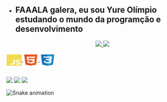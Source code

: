 - ## FAAALA galera, eu sou Yure Olímpio estudando o mundo da programção e desenvolvimento

<div align="center">
  <a href="https://github.com/yureolimpio">
  <img height="150px" src="https://github-readme-stats.vercel.app/api?username=yureolimpio&show_icons=true&theme=dark&include_all_commits=true&count_private=true"/>
  <img height="150px" src="https://github-readme-stats.vercel.app/api/top-langs/?username=yureolimpio&layout=compact&langs_count=7&theme=dark"/>
</div>

<div style="display: inline_block"><br>
  <img align="center" alt="Yure-Js" height="30" width="40" src="https://raw.githubusercontent.com/devicons/devicon/master/icons/javascript/javascript-plain.svg">
  <img align="center" alt="Yure-HTML" height="30" width="40" src="https://raw.githubusercontent.com/devicons/devicon/master/icons/html5/html5-original.svg">
  <img align="center" alt="Yure-CSS" height="30" width="40" src="https://raw.githubusercontent.com/devicons/devicon/master/icons/css3/css3-original.svg">
</div>
  
  ##
 
<div> 
  <a href="https://www.instagram.com/yure_olimpio/" target="_blank"><img src="https://img.shields.io/badge/-Instagram-%23E4405F?style=for-the-badge&logo=instagram&logoColor=white" target="_blank"></a>
  <a href = "mailto:yureolimpio@gmail.com"><img src="https://img.shields.io/badge/-Gmail-%23333?style=for-the-badge&logo=gmail&logoColor=white" target="_blank"></a> 
  <a href="https://www.linkedin.com/in/yure-olímpio-89a215235/" target="_blank"><img src="https://img.shields.io/badge/-LinkedIn-%230077B5?style=for-the-badge&logo=linkedin&logoColor=white" target="_blank"></a>

![Snake animation](https://github.com/YureOlimpio/YureOlimpio/blob/output/github-contribution-grid-snake.svg)

</div>
